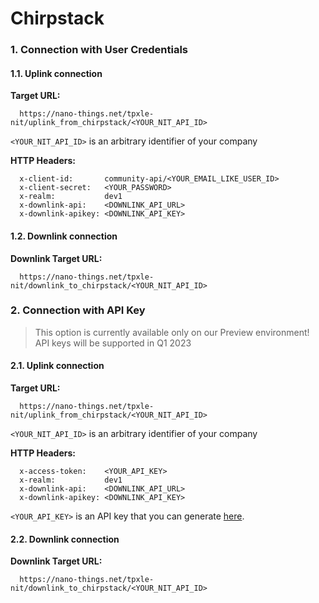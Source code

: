 # Chirpstack

### 1. Connection with User Credentials

#### 1.1. Uplink connection

**Target URL:**

```
  https://nano-things.net/tpxle-nit/uplink_from_chirpstack/<YOUR_NIT_API_ID>
```

`<YOUR_NIT_API_ID>` is an arbitrary identifier of your company

**HTTP Headers:**

```
  x-client-id:       community-api/<YOUR_EMAIL_LIKE_USER_ID>
  x-client-secret:   <YOUR_PASSWORD>
  x-realm:           dev1
  x-downlink-api:    <DOWNLINK_API_URL>
  x-downlink-apikey: <DOWNLINK_API_KEY>
```

#### 1.2. Downlink connection

**Downlink Target URL:**

```
  https://nano-things.net/tpxle-nit/downlink_to_chirpstack/<YOUR_NIT_API_ID>
```

### 2. Connection with API Key

> This option is currently available only on our Preview environment!
> API keys will be supported in Q1 2023

#### 2.1. Uplink connection

**Target URL:**

```
  https://nano-things.net/tpxle-nit/uplink_from_chirpstack/<YOUR_NIT_API_ID>
```

`<YOUR_NIT_API_ID>` is an arbitrary identifier of your company

**HTTP Headers:**

```
  x-access-token:    <YOUR_API_KEY>
  x-realm:           dev1
  x-downlink-api:    <DOWNLINK_API_URL>
  x-downlink-apikey: <DOWNLINK_API_KEY>
```

`<YOUR_API_KEY>` is an API key that you can generate [here][1].

#### 2.2. Downlink connection

**Downlink Target URL:**

```
  https://nano-things.net/tpxle-nit/downlink_to_chirpstack/<YOUR_NIT_API_ID>
```

[1]: https://dx-api.thingpark.io/location-key-management/latest/swagger-ui/index.html?shortUrl=tpdx-location-key-management-api-contract.json
